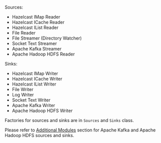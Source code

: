 Sources: 
 
  - Hazelcast IMap Reader
  - Hazelcast ICache Reader
  - Hazelcast IList Reader
  - File Reader
  - File Streamer (Directory Watcher)
  - Socket Text Streamer
  - Apache Kafka Streamer
  - Apache Hadoop HDFS Reader
  
Sinks:
 
  - Hazelcast IMap Writer
  - Hazelcast ICache Writer
  - Hazelcast IList Writer
  - File Writer
  - Log Writer
  - Socket Text Writer
  - Apache Kafka Writer
  - Apache Hadoop HDFS Writer

Factories for sources and sinks are in `Sources` and `Sinks` class.

Please refer to [Additional Modules](/090_Additional_Modules) 
section for Apache Kafka and Apache Hadoop HDFS sources and sinks. 